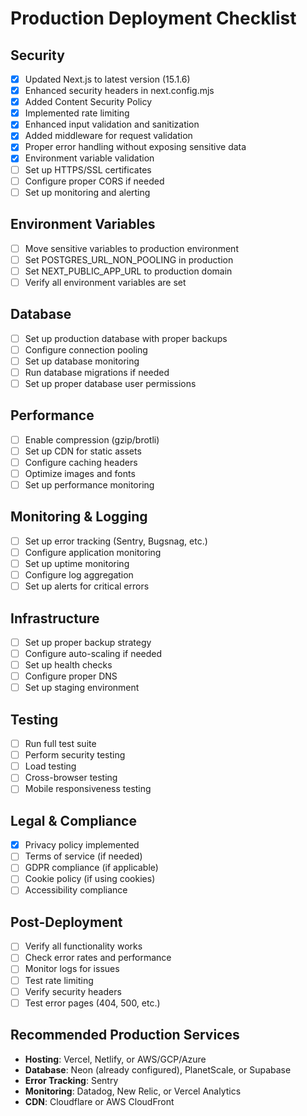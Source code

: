 # Production Deployment Checklist

## Security
- [x] Updated Next.js to latest version (15.1.6)
- [x] Enhanced security headers in next.config.mjs
- [x] Added Content Security Policy
- [x] Implemented rate limiting
- [x] Enhanced input validation and sanitization
- [x] Added middleware for request validation
- [x] Proper error handling without exposing sensitive data
- [x] Environment variable validation
- [ ] Set up HTTPS/SSL certificates
- [ ] Configure proper CORS if needed
- [ ] Set up monitoring and alerting

## Environment Variables
- [ ] Move sensitive variables to production environment
- [ ] Set POSTGRES_URL_NON_POOLING in production
- [ ] Set NEXT_PUBLIC_APP_URL to production domain
- [ ] Verify all environment variables are set

## Database
- [ ] Set up production database with proper backups
- [ ] Configure connection pooling
- [ ] Set up database monitoring
- [ ] Run database migrations if needed
- [ ] Set up proper database user permissions

## Performance
- [ ] Enable compression (gzip/brotli)
- [ ] Set up CDN for static assets
- [ ] Configure caching headers
- [ ] Optimize images and fonts
- [ ] Set up performance monitoring

## Monitoring & Logging
- [ ] Set up error tracking (Sentry, Bugsnag, etc.)
- [ ] Configure application monitoring
- [ ] Set up uptime monitoring
- [ ] Configure log aggregation
- [ ] Set up alerts for critical errors

## Infrastructure
- [ ] Set up proper backup strategy
- [ ] Configure auto-scaling if needed
- [ ] Set up health checks
- [ ] Configure proper DNS
- [ ] Set up staging environment

## Testing
- [ ] Run full test suite
- [ ] Perform security testing
- [ ] Load testing
- [ ] Cross-browser testing
- [ ] Mobile responsiveness testing

## Legal & Compliance
- [x] Privacy policy implemented
- [ ] Terms of service (if needed)
- [ ] GDPR compliance (if applicable)
- [ ] Cookie policy (if using cookies)
- [ ] Accessibility compliance

## Post-Deployment
- [ ] Verify all functionality works
- [ ] Check error rates and performance
- [ ] Monitor logs for issues
- [ ] Test rate limiting
- [ ] Verify security headers
- [ ] Test error pages (404, 500, etc.)

## Recommended Production Services
- **Hosting**: Vercel, Netlify, or AWS/GCP/Azure
- **Database**: Neon (already configured), PlanetScale, or Supabase
- **Error Tracking**: Sentry
- **Monitoring**: Datadog, New Relic, or Vercel Analytics
- **CDN**: Cloudflare or AWS CloudFront
